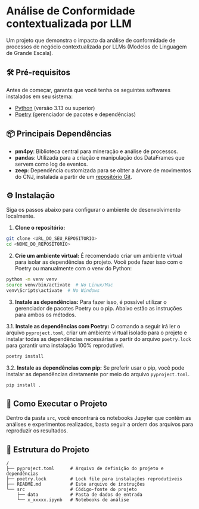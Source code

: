 # Análise de Conformidade contextualizada por LLM
Um projeto que demonstra o impacto da análise de conformidade de processos de negócio contextualizada por LLMs (Modelos de Linguagem de Grande Escala).

## 🛠️ Pré-requisitos
Antes de começar, garanta que você tenha os seguintes softwares instalados em seu sistema:
* [Python](https://www.python.org/downloads/) (versão 3.13 ou superior)
* [Poetry](https://python-poetry.org/docs/#installation) (gerenciador de pacotes e dependências)

## 📦 Principais Dependências
* **pm4py**: Biblioteca central para mineração e análise de processos.
* **pandas**: Utilizada para a criação e manipulação dos DataFrames que servem como log de eventos.
* **zeep**: Dependência customizada para se obter a árvore de movimentos do CNJ, instalada a partir de um [repositório Git](https://github.com/JDaniloC/python-zeep.git).

## ⚙️ Instalação
Siga os passos abaixo para configurar o ambiente de desenvolvimento localmente.

1.  **Clone o repositório:**
```bash
git clone <URL_DO_SEU_REPOSITORIO>
cd <NOME_DO_REPOSITORIO>
```

2. **Crie um ambiente virtual:**
É recomendado criar um ambiente virtual para isolar as dependências do projeto. Você pode fazer isso com o Poetry ou manualmente com o venv do Python:
```bash
python -m venv venv
source venv/bin/activate  # No Linux/Mac
venv\Scripts\activate  # No Windows
```

3. **Instale as dependências:**
Para fazer isso, é possível utilizar o gerenciador de pacotes Poetry ou o pip. Abaixo estão as instruções para ambos os métodos.

3.1.  **Instale as dependências com Poetry:**
O comando a seguir irá ler o arquivo `pyproject.toml`, criar um ambiente virtual isolado para o projeto e instalar todas as dependências necessárias a partir do arquivo `poetry.lock` para garantir uma instalação 100% reprodutível.
```bash
poetry install
```

3.2.  **Instale as dependências com pip:**
Se preferir usar o pip, você pode instalar as dependências diretamente por meio do arquivo `pyproject.toml`.
```bash
pip install .
```

## 🚀 Como Executar o Projeto
Dentro da pasta `src`, você encontrará os notebooks Jupyter que contêm as análises e experimentos realizados, basta seguir a ordem dos arquivos para reproduzir os resultados.

## 📂 Estrutura do Projeto
```
/
├── pyproject.toml      # Arquivo de definição do projeto e dependências
├── poetry.lock         # Lock file para instalações reprodutíveis
├── README.md           # Este arquivo de instruções
└── src                 # Código-fonte do projeto
    ├── data            # Pasta de dados de entrada
    └── x_xxxxx.ipynb   # Notebooks de análise
```

